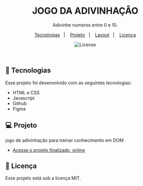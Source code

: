 <h1 align="center"> JOGO DA ADIVINHAÇÂO </h1>

<p align="center">
  Adivinhe numeros entre 0 e 10. <br/>
</p>

<p align="center">
  <a href="#-tecnologias">Tecnologias</a>&nbsp;&nbsp;&nbsp;|&nbsp;&nbsp;&nbsp;
  <a href="#-projeto">Projeto</a>&nbsp;&nbsp;&nbsp;|&nbsp;&nbsp;&nbsp;
  <a href="#-layout">Layout</a>&nbsp;&nbsp;&nbsp;|&nbsp;&nbsp;&nbsp;
  <a href="#memo-licença">Licença</a>
</p>

<p align="center">
  <img alt="License" src="https://img.shields.io/static/v1?label=license&message=MIT&color=49AA26&labelColor=000000">
</p>

<br>


## 🚀 Tecnologias

Esse projeto foi desenvolvido com as seguintes tecnologias:

- HTML e CSS
- Javascript
- Github
- Figma

## 💻 Projeto

jogo de adivinhação para treinar conhecimento em DOM

- [Acesse o projeto finalizado, online](https://hendersonsousa20.github.io/jogo-de-adivinha--o/)




## :memo: Licença

Esse projeto está sob a licença MIT.
